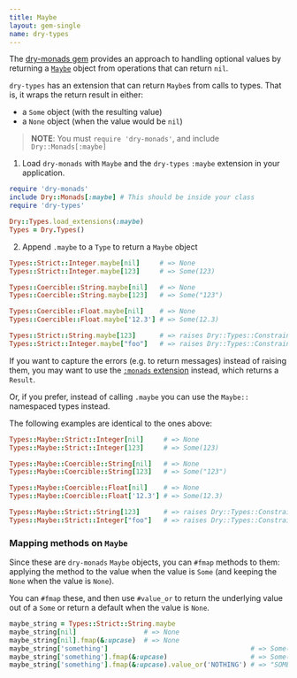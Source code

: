 ```yaml
---
title: Maybe
layout: gem-single
name: dry-types
---
```


The [dry-monads gem](//doc/dry-monads) provides an approach to handling optional values by returning a [`Maybe`](//doc/dry-monads) object from operations that can return `nil`.

`dry-types` has an extension that can return `Maybe`s from calls to types. That is, it wraps the return result in either:
- a `Some` object (with the resulting value)
- a `None` object (when the value would be `nil`)


> **NOTE**: You must `require 'dry-monads'`, and include `Dry::Monads[:maybe]`

1. Load `dry-monads` with `Maybe` and the `dry-types` `:maybe` extension in your application.

```ruby
require 'dry-monads'
include Dry::Monads[:maybe] # This should be inside your class
require 'dry-types'

Dry::Types.load_extensions(:maybe)
Types = Dry.Types()
```

2. Append `.maybe` to a `Type` to return a `Maybe` object

```ruby
Types::Strict::Integer.maybe[nil]     # => None
Types::Strict::Integer.maybe[123]     # => Some(123)

Types::Coercible::String.maybe[nil]   # => None
Types::Coercible::String.maybe[123]   # => Some("123")

Types::Coercible::Float.maybe[nil]    # => None
Types::Coercible::Float.maybe['12.3'] # => Some(12.3)

Types::Strict::String.maybe[123]      # => raises Dry::Types::ConstraintError
Types::Strict::Integer.maybe["foo"]   # => raises Dry::Types::ConstraintError

```

If you want to capture the errors (e.g. to return messages) instead of raising them, you may want to use the [`:monads` extension](//page/extensions/monads) instead, which returns a `Result`.

Or, if you prefer, instead of calling `.maybe` you can use the `Maybe::` namespaced types instead.

The following examples are identical to the ones above:

```ruby
Types::Maybe::Strict::Integer[nil]     # => None
Types::Maybe::Strict::Integer[123]     # => Some(123)

Types::Maybe::Coercible::String[nil]   # => None
Types::Maybe::Coercible::String[123]   # => Some("123")

Types::Maybe::Coercible::Float[nil]    # => None
Types::Maybe::Coercible::Float['12.3'] # => Some(12.3)

Types::Maybe::Strict::String[123]      # => raises Dry::Types::ConstraintError
Types::Maybe::Strict::Integer["foo"]   # => raises Dry::Types::ConstraintError
```

### Mapping methods on `Maybe`
Since these are `dry-monads` `Maybe` objects, you can `#fmap` methods to them: applying the method to the value when the value is `Some` (and keeping the `None` when the value is `None`).

You can `#fmap` these, and then use `#value_or` to return the underlying value out of a `Some` or return a default when the value is `None`.

``` ruby
maybe_string = Types::Strict::String.maybe
maybe_string[nil]                 # => None
maybe_string[nil].fmap(&:upcase)  # => None
maybe_string['something']                                    # => Some('something')
maybe_string['something'].fmap(&:upcase)                     # => Some('SOMETHING')
maybe_string['something'].fmap(&:upcase).value_or('NOTHING') # => "SOMETHING"
```
